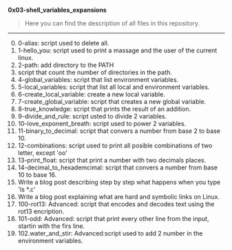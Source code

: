 **0x03-shell_variables_expansions**
>Here you can find the description of all files in this repository.
***
0. 0-alias: script used to delete all.
1. 1-hello_you: script used to print a massage and the user of the current linux.
2. 2-path: add directory to the PATH
3. script that count the number of directories in the path.
4. 4-global_variables: script that list environment variables.
5. 5-local_variables: script that list all local and environment variables.
6. 6-create_local_variable: create a new local variable.
7. 7-create_global_variable: script that creates a new global variable.
8. 8-true_knowledge: script that prints the result of an addition.
9. 9-divide_and_rule: script usted to divide 2 variables.
10. 10-love_exponent_breath: script used to power 2 variables.
11. 11-binary_to_decimal: script that convers a number from base 2 to base 10.
12. 12-combinations: script used to print all posible combinations of two letter, except 'oo'
13. 13-print_float: script that print a number with two decimals places.
14. 14-decimal_to_hexademcimal: script that convers a number from base 10 to base 16.
15. Write a blog post describing step by step what happens when you type 'ls *.c'
16. Write a blog post explaining what are hard and symbolic links on Linux.
17. 100-rot13: Advanced: script that encodes and decodes text using the rot13 encription.
18. 101-odd: Advanced: script that print every other line from the input, startin with the firs line.
19. 102.water_and_stir: Advanced:script used to add 2 number in the environment variables.